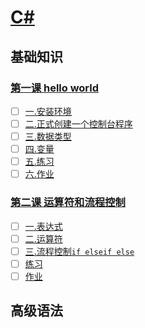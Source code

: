 # [C#](notes/helloworld.md)

## 基础知识

### [第一课 hello world](tutorials/GProject/Note/note001.md#第一课-hello-world)

* [ ] [一.安装环境](tutorials/GProject/Note/note001.md#一安装环境)
* [ ] [二.正式创建一个控制台程序](tutorials/GProject/Note/note001.md#二正式创建一个控制台程序)
* [ ] [三.数据类型](tutorials/GProject/Note/note001.md#三数据类型)
* [ ] [四.变量](tutorials/GProject/Note/note001.md#四变量)
* [ ] [五.练习](tutorials/GProject/Note/note001.md#五练习)
* [ ] [六.作业](tutorials/GProject/Note/note001.md#六作业)

### [第二课 运算符和流程控制](tutorials/GProject/Note/note001.md#第一课-hello-world)

* [ ] [一.表达式](tutorials/GProject/Note/note002.md#一表达式)
* [ ] [二.运算符](tutorials/GProject/Note/note002.md#二运算符)
* [ ] [三.流程控制`if elseif else`](tutorials/GProject/Note/note002.md#三流程控制if-elseif-else)
* [ ] [练习](tutorials/GProject/Note/note002.md#练习)
* [ ] [作业](tutorials/GProject/Note/note002.md#作业)

## 高级语法
